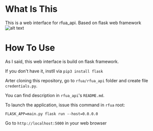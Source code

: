 # What Is This
This is a web interface for rfua_api. Based on flask web framework
![alt text](https://tkachuk.pp.ua/rfua.png)

# How To Use
As I said, this web interface is build on flask framework.

If you don't have it, instll via ```pip3 install flask```

Arter cloning this repository, go to ```rfua/rfua_api``` folder and create file ```credentials.py```.

You can find description in ```rfua_api```'s ```README.md```.

To launch the application, issue this command in ```rfua``` root:

```FLASK_APP=main.py flask run --host=0.0.0.0```

Go to ```http://localhost:5000``` in your web browser
